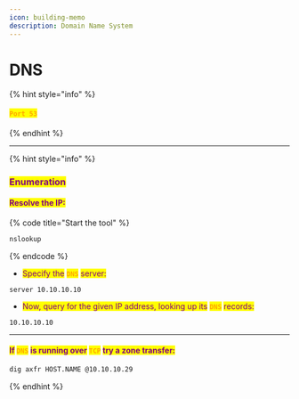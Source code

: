 ```yaml
---
icon: building-memo
description: Domain Name System
---
```


# DNS

{% hint style="info" %}
#### <mark style="color:orange;">`Port 53`</mark>
{% endhint %}

***

{% hint style="info" %}
### <mark style="color:purple;">Enumeration</mark>

#### <mark style="color:purple;">Resolve the IP:</mark>

{% code title="Start the tool" %}
```bash
nslookup
```
{% endcode %}

* <mark style="color:purple;">Specify the</mark> <mark style="color:orange;">**`DNS`**</mark> <mark style="color:purple;">server:</mark>

```
server 10.10.10.10
```

* <mark style="color:purple;">Now, query for the given IP address, looking up its</mark> <mark style="color:orange;">**`DNS`**</mark> <mark style="color:purple;">records:</mark>

```
10.10.10.10
```

***

#### <mark style="color:purple;">If</mark> <mark style="color:orange;">`DNS`</mark> <mark style="color:purple;">is running over</mark> <mark style="color:orange;">`TCP`</mark> <mark style="color:purple;">try a zone transfer:</mark>&#x20;

```bash
dig axfr HOST.NAME @10.10.10.29
```
{% endhint %}




